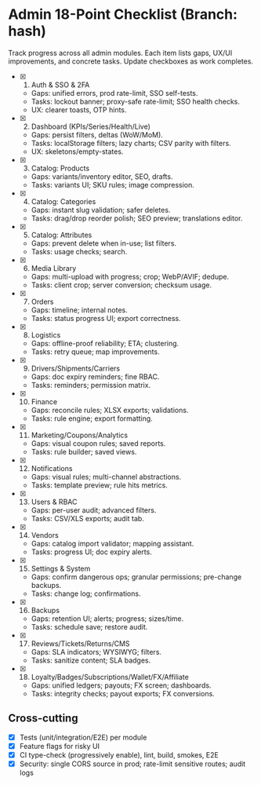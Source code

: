 # Admin 18-Point Checklist (Branch: hash)

Track progress across all admin modules. Each item lists gaps, UX/UI improvements, and concrete tasks. Update checkboxes as work completes.

- [x] 1) Auth & SSO & 2FA
  - Gaps: unified errors, prod rate-limit, SSO self-tests.
  - Tasks: lockout banner; proxy-safe rate-limit; SSO health checks.
  - UX: clearer toasts, OTP hints.
- [x] 2) Dashboard (KPIs/Series/Health/Live)
  - Gaps: persist filters, deltas (WoW/MoM).
  - Tasks: localStorage filters; lazy charts; CSV parity with filters.
  - UX: skeletons/empty-states.
- [x] 3) Catalog: Products
  - Gaps: variants/inventory editor, SEO, drafts.
  - Tasks: variants UI; SKU rules; image compression.
- [x] 4) Catalog: Categories
  - Gaps: instant slug validation; safer deletes.
  - Tasks: drag/drop reorder polish; SEO preview; translations editor.
- [x] 5) Catalog: Attributes
  - Gaps: prevent delete when in-use; list filters.
  - Tasks: usage checks; search.
- [x] 6) Media Library
  - Gaps: multi-upload with progress; crop; WebP/AVIF; dedupe.
  - Tasks: client crop; server conversion; checksum usage.
- [x] 7) Orders
  - Gaps: timeline; internal notes.
  - Tasks: status progress UI; export correctness.
- [x] 8) Logistics
  - Gaps: offline-proof reliability; ETA; clustering.
  - Tasks: retry queue; map improvements.
- [x] 9) Drivers/Shipments/Carriers
  - Gaps: doc expiry reminders; fine RBAC.
  - Tasks: reminders; permission matrix.
- [x] 10) Finance
  - Gaps: reconcile rules; XLSX exports; validations.
  - Tasks: rule engine; export formatting.
- [x] 11) Marketing/Coupons/Analytics
  - Gaps: visual coupon rules; saved reports.
  - Tasks: rule builder; saved views.
- [x] 12) Notifications
  - Gaps: visual rules; multi-channel abstractions.
  - Tasks: template preview; rule hits metrics.
- [x] 13) Users & RBAC
  - Gaps: per-user audit; advanced filters.
  - Tasks: CSV/XLS exports; audit tab.
- [x] 14) Vendors
  - Gaps: catalog import validator; mapping assistant.
  - Tasks: progress UI; doc expiry alerts.
- [x] 15) Settings & System
  - Gaps: confirm dangerous ops; granular permissions; pre-change backups.
  - Tasks: change log; confirmations.
- [x] 16) Backups
  - Gaps: retention UI; alerts; progress; sizes/time.
  - Tasks: schedule save; restore audit.
- [x] 17) Reviews/Tickets/Returns/CMS
  - Gaps: SLA indicators; WYSIWYG; filters.
  - Tasks: sanitize content; SLA badges.
- [x] 18) Loyalty/Badges/Subscriptions/Wallet/FX/Affiliate
  - Gaps: unified ledgers; payouts; FX screen; dashboards.
  - Tasks: integrity checks; payout exports; FX conversions.

## Cross-cutting
- [x] Tests (unit/integration/E2E) per module
- [x] Feature flags for risky UI
- [x] CI type-check (progressively enable), lint, build, smokes, E2E
- [x] Security: single CORS source in prod; rate-limit sensitive routes; audit logs
